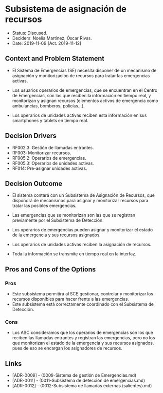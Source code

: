 # Subsistema de asignación de recursos

* Status: Discused.
* Deciders: Noelia Martínez, Óscar Rivas.
* Date: 2019-11-09 [Act. 2019-11-12]

## Context and Problem Statement

* El Sistema de Emergencias (SE) necesita disponer de un mecanismo de asignación y monitorización de recursos para tratar las emergencias activas. 

* Los usuarios operarios de emergencias, que se encuentran en el Centro de Emergencias, son los que reciben la información en tiempo real, y monitorizan y asignan recursos (elementos activos de emergencia como ambulancias, bomberos, policías…). 

* Los operarios de unidades activas reciben esta información en sus smartphones y tablets en tiempo real. 

## Decision Drivers

* RF002.3: Gestión de llamadas entrantes.
* RF003: Monitorizar recursos.
* RF005.2: Operarios de emergencias.
* RF005.3: Operarios de unidades activas.
* RF014: Pre-asignar unidades activas.

## Decision Outcome

* El sistema contará con un Subsistema de Asignación de Recursos, que dispondrá de mecanismos para asignar y monitorizar recursos para tratar las posibles emergencias. 

* Las emergencias que se monitorizan son las que se registran previamente por el Subsistema de Detección. 

* Los operarios de emergencias pueden asignar y monitorizar el estado de la emergencia y sus recursos asignados. 

* Los operarios de unidades activas reciben la asignación de recursos.

* Toda la información se transmite en tiempo real en la interfaz. 

## Pros and Cons of the Options

### Pros

* Este subsistema permitirá al SCE gestionar, controlar y monitorizar los recursos disponibles para hacer frente a las emergencias.
* Este subsistema está correctamente coordinado con el Subsistema de Detección.

### Cons

* Los ASC consideramos que los operarios de emergencias son los que reciben las llamadas entrantes y registran las emergencias, pero no los que monitorizan el estado de la emergencia y sus recursos asignados, pues de eso se encargan los asignadores de recursos.


## Links 
* [ADR-0009] - (0009-Sistema de gestión de Emergencias.md)
* [ADR-0011] - (0011-Subsistema de detección de emergencias.md)
* [ADR-0012] - (0012-Subsistema de llamadas externas (salientes).md)
